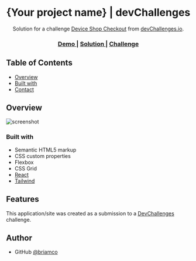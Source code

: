 <!-- Please update value in the {}  -->

<h1 align="center">{Your project name} | devChallenges</h1>

<div align="center">
   Solution for a challenge <a href="https://devchallenges.io/challenge/apple-shop-checkout-page-challenge" target="_blank">Device Shop Checkout</a> from <a href="http://devchallenges.io" target="_blank">devChallenges.io</a>.
</div>

<div align="center">
  <h3>
    <a href="https://divece-shop.vercel.app/">
      Demo
    </a>
    <span> | </span>
    <a href="https://devchallenges.io/solution/42352">
      Solution
    </a>
    <span> | </span>
    <a href="https://devchallenges.io/challenge/apple-shop-checkout-page-challenge">
      Challenge
    </a>
  </h3>
</div>

<!-- TABLE OF CONTENTS -->

## Table of Contents

- [Overview](#overview)
- [Built with](#built-with)
- [Contact](#contact)

<!-- OVERVIEW -->

## Overview

![screenshot](https://csyxkpbavpcrhwqhcpyy.supabase.co/storage/v1/object/public/solutions/42352/screenshots/thumbnails-42352-03ea2b59-8fa7-44f2-87d4-3fd108ebb8fd.png)

### Built with

- Semantic HTML5 markup
- CSS custom properties
- Flexbox
- CSS Grid
- [React](https://reactjs.org/)
- [Tailwind](https://tailwindcss.com/)

## Features

<!-- List the features of your application or follow the template. Don't share the figma file here :) -->

This application/site was created as a submission to a [DevChallenges](https://devchallenges.io/challenges-dashboard) challenge.

## Author

- GitHub [@briamco](https://github.com/briamco)
